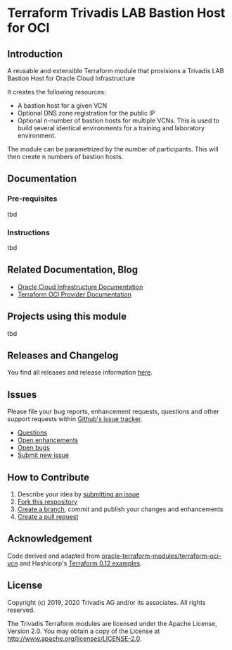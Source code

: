 # Terraform Trivadis LAB Bastion Host for OCI

## Introduction

A reusable and extensible Terraform module that provisions a Trivadis LAB Bastion Host for Oracle Cloud Infrastructure

It creates the following resources:

* A bastion host for a given VCN
* Optional DNS zone registration for the public IP
* Optional n-number of bastion hosts for multiple VCNs. This is used to build several identical environments for a training and laboratory environment.

The module can be parametrized by the number of participants. This will then create n numbers of bastion hosts.

## Documentation

### Pre-requisites

tbd

### Instructions

tbd

## Related Documentation, Blog

- [Oracle Cloud Infrastructure Documentation](https://docs.cloud.oracle.com/iaas/Content/home.htm)
- [Terraform OCI Provider Documentation](https://www.terraform.io/docs/providers/oci/index.html)

## Projects using this module

tbd

## Releases and Changelog

You find all releases and release information [here](https://github.com/Trivadis/terraform-oci-tvdlab-bastion/releases).

## Issues
Please file your bug reports, enhancement requests, questions and other support requests within [Github's issue tracker](https://help.github.com/articles/about-issues/).

* [Questions](https://github.com/Trivadis/terraform-oci-tvdlab-bastion/issues?q=is%3Aissue+label%3Aquestion)
* [Open enhancements](https://github.com/Trivadis/terraform-oci-tvdlab-bastion/issues?q=is%3Aopen+is%3Aissue+label%3Aenhancement)
* [Open bugs](https://github.com/Trivadis/terraform-oci-tvdlab-bastion/issues?q=is%3Aopen+is%3Aissue+label%3Abug)
* [Submit new issue](https://github.com/Trivadis/terraform-oci-tvdlab-bastion/issues/new)

## How to Contribute

1. Describe your idea by [submitting an issue](https://github.com/Trivadis/terraform-oci-tvdlab-bastion/issues/new)
2. [Fork this respository](https://github.com/Trivadis/terraform-oci-tvdlab-bastion/fork)
3. [Create a branch](https://help.github.com/articles/creating-and-deleting-branches-within-your-repository/), commit and publish your changes and enhancements
4. [Create a pull request](https://help.github.com/articles/creating-a-pull-request/)

## Acknowledgement

Code derived and adapted from [oracle-terraform-modules/terraform-oci-vcn](https://github.com/oracle-terraform-modules/terraform-oci-vcn) and Hashicorp's [Terraform 0.12 examples](https://github.com/terraform-providers/terraform-provider-oci/tree/master/examples).

## License

Copyright (c) 2019, 2020 Trivadis AG and/or its associates. All rights reserved.

The Trivadis Terraform modules are licensed under the Apache License, Version 2.0. You may obtain a copy of the License at http://www.apache.org/licenses/LICENSE-2.0.
